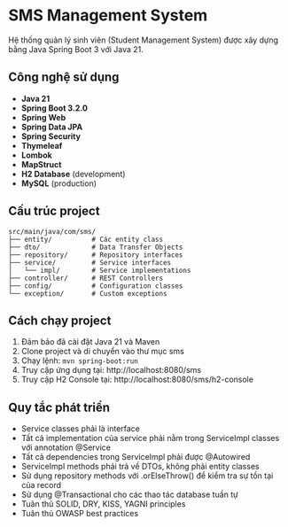 # SMS Management System

Hệ thống quản lý sinh viên (Student Management System) được xây dựng bằng Java Spring Boot 3 với Java 21.

## Công nghệ sử dụng

- **Java 21**
- **Spring Boot 3.2.0**
- **Spring Web**
- **Spring Data JPA**
- **Spring Security**
- **Thymeleaf**
- **Lombok**
- **MapStruct**
- **H2 Database** (development)
- **MySQL** (production)

## Cấu trúc project

```
src/main/java/com/sms/
├── entity/          # Các entity class
├── dto/             # Data Transfer Objects
├── repository/      # Repository interfaces
├── service/         # Service interfaces
│   └── impl/        # Service implementations
├── controller/      # REST Controllers
├── config/          # Configuration classes
└── exception/       # Custom exceptions
```

## Cách chạy project

1. Đảm bảo đã cài đặt Java 21 và Maven
2. Clone project và di chuyển vào thư mục sms
3. Chạy lệnh: `mvn spring-boot:run`
4. Truy cập ứng dụng tại: http://localhost:8080/sms
5. Truy cập H2 Console tại: http://localhost:8080/sms/h2-console

## Quy tắc phát triển

- Service classes phải là interface
- Tất cả implementation của service phải nằm trong ServiceImpl classes với annotation @Service
- Tất cả dependencies trong ServiceImpl phải được @Autowired
- ServiceImpl methods phải trả về DTOs, không phải entity classes
- Sử dụng repository methods với .orElseThrow() để kiểm tra sự tồn tại của record
- Sử dụng @Transactional cho các thao tác database tuần tự
- Tuân thủ SOLID, DRY, KISS, YAGNI principles
- Tuân thủ OWASP best practices
